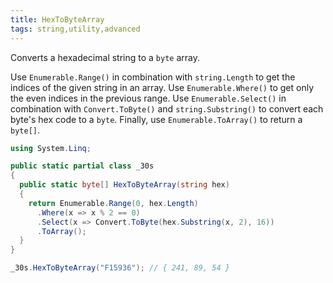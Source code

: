 ```yaml
---
title: HexToByteArray
tags: string,utility,advanced
---
```


Converts a hexadecimal string to a `byte` array.

Use `Enumerable.Range()` in combination with `string.Length` to get the indices of the given string in an array.
Use `Enumerable.Where()` to get only the even indices in the previous range.
Use `Enumerable.Select()` in combination with `Convert.ToByte()` and `string.Substring()` to convert each byte's hex code to a `byte`.
Finally, use `Enumerable.ToArray()` to return a `byte[]`.

```csharp
using System.Linq;

public static partial class _30s 
{
  public static byte[] HexToByteArray(string hex)
  {
    return Enumerable.Range(0, hex.Length)
      .Where(x => x % 2 == 0)
      .Select(x => Convert.ToByte(hex.Substring(x, 2), 16))
      .ToArray();
  }
}
```

```csharp
_30s.HexToByteArray("F15936"); // { 241, 89, 54 }
```

